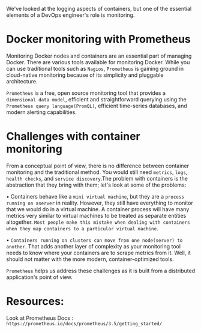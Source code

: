 We've looked at the logging aspects of containers, but one of the essential elements of a DevOps engineer's role is monitoring.

# Docker monitoring with Prometheus

Monitoring Docker nodes and containers are an essential part of managing Docker. There are various tools available for monitoring Docker. While you can use traditional tools such as `Nagios`, `Prometheus` is gaining ground in cloud-native monitoring because of its simplicity and pluggable architecture.

`Prometheus` is a free, open source monitoring tool that provides a `dimensional data model`, efficient and straightforward querying using the `Prometheus query language(PromQL)`, efficient time-series databases, and modern alerting capabilities.

# Challenges with container monitoring

From a conceptual point of view, there is no difference between container monitoring and the traditional method. You would still need `metrics`, `logs`, `health checks`, and `service discovery`.The problem with containers is the abstraction that they bring with them; let's look at some of the problems:

• Containers behave like a `mini virtual machine`, but they are a `process running on aserver` in reality. However, they still have everything to monitor that we would do in a virtual machine. A container process will have many metrics very similar to virtual machines to be treated as separate entities altogether. `Most people make this mistake when dealing with containers when they map containers to a particular virtual machine`.

• `Containers running on clusters can move from one node(server) to another`. That adds another layer of complexity as your monitoring tool needs to know where your containers are to scrape metrics from it. Well, it should not matter with the more modern, container-optimized tools.

`Prometheus` helps us address these challenges as it is built from a distributed application's point of view.

# Resources:
Look at Prometheus Docs : `https://prometheus.io/docs/prometheus/3.5/getting_started/` 